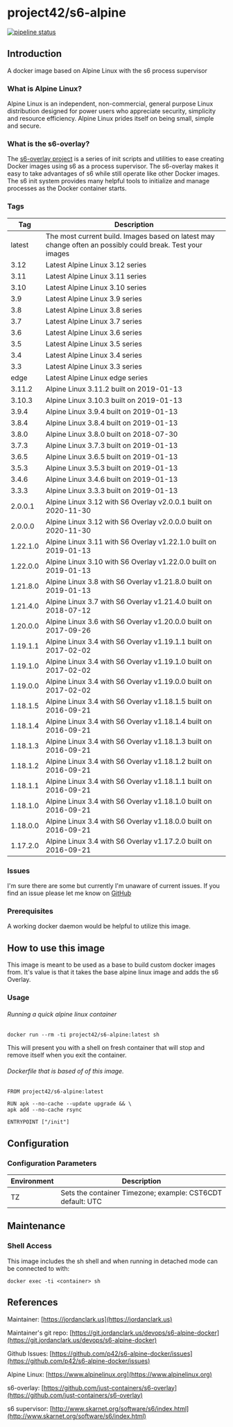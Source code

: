# project42/s6-alpine

[![pipeline status](https://git.jordanclark.us/devops/s6-alpine-docker/badges/master/pipeline.svg)](https://git.jordanclark.us/devops/s6-alpine-docker/commits/master)

## Introduction
A docker image based on Alpine Linux with the s6 process supervisor

### What is Alpine Linux?
Alpine Linux is an independent, non-commercial, general purpose Linux distribution designed for power users who appreciate security, simplicity and resource efficiency. Alpine Linux prides itself on being small, simple and secure.

### What is the s6-overlay?
The [s6-overlay project](https://github.com/just-containers/s6-overlay) is a series of init scripts and utilities to ease creating Docker images using s6 as a process supervisor.  The s6-overlay makes it easy to take advantages of s6 while still operate like other Docker images.  The s6 init system provides many helpful tools to initialize and manage processes as the Docker container starts.

### Tags

| Tag | Description |
|---|---|
| latest | The most current build.  Images based on latest may change often an possibly could break.  Test your images |
| 3.12 | Latest Alpine Linux 3.12 series |
| 3.11 | Latest Alpine Linux 3.11 series |
| 3.10 | Latest Alpine Linux 3.10 series |
| 3.9 | Latest Alpine Linux 3.9 series |
| 3.8 | Latest Alpine Linux 3.8 series |
| 3.7 | Latest Alpine Linux 3.7 series |
| 3.6 | Latest Alpine Linux 3.6 series |
| 3.5 | Latest Alpine Linux 3.5 series |
| 3.4 | Latest Alpine Linux 3.4 series |
| 3.3 | Latest Alpine Linux 3.3 series |
| edge | Latest Alpine Linux edge series |
| 3.11.2 | Alpine Linux 3.11.2 built on 2019-01-13 |
| 3.10.3 | Alpine Linux 3.10.3 built on 2019-01-13 |
| 3.9.4 | Alpine Linux 3.9.4 built on 2019-01-13 |
| 3.8.4 | Alpine Linux 3.8.4 built on 2019-01-13 |
| 3.8.0 | Alpine Linux 3.8.0 built on 2018-07-30 |
| 3.7.3 | Alpine Linux 3.7.3 built on 2019-01-13 |
| 3.6.5 | Alpine Linux 3.6.5 built on 2019-01-13 |
| 3.5.3 | Alpine Linux 3.5.3 built on 2019-01-13 |
| 3.4.6 | Alpine Linux 3.4.6 built on 2019-01-13 |
| 3.3.3 | Alpine Linux 3.3.3 built on 2019-01-13 |
| 2.0.0.1 | Alpine Linux 3.12 with S6 Overlay v2.0.0.1 built on 2020-11-30 |
| 2.0.0.0 | Alpine Linux 3.12 with S6 Overlay v2.0.0.0 built on 2020-11-30 |
| 1.22.1.0 | Alpine Linux 3.11 with S6 Overlay v1.22.1.0 built on 2019-01-13 |
| 1.22.0.0 | Alpine Linux 3.10 with S6 Overlay v1.22.0.0 built on 2019-01-13 |
| 1.21.8.0 | Alpine Linux 3.8 with S6 Overlay v1.21.8.0 built on 2019-01-13 |
| 1.21.4.0 | Alpine Linux 3.7 with S6 Overlay v1.21.4.0 built on 2018-07-12 |
| 1.20.0.0 | Alpine Linux 3.6 with S6 Overlay v1.20.0.0 built on 2017-09-26 |
| 1.19.1.1 | Alpine Linux 3.4 with S6 Overlay v1.19.1.1 built on 2017-02-02 |
| 1.19.1.0 | Alpine Linux 3.4 with S6 Overlay v1.19.1.0 built on 2017-02-02 |
| 1.19.0.0 | Alpine Linux 3.4 with S6 Overlay v1.19.0.0 built on 2017-02-02 |
| 1.18.1.5 | Alpine Linux 3.4 with S6 Overlay v1.18.1.5 built on 2016-09-21 |
| 1.18.1.4 | Alpine Linux 3.4 with S6 Overlay v1.18.1.4 built on 2016-09-21 |
| 1.18.1.3 | Alpine Linux 3.4 with S6 Overlay v1.18.1.3 built on 2016-09-21 |
| 1.18.1.2 | Alpine Linux 3.4 with S6 Overlay v1.18.1.2 built on 2016-09-21 |
| 1.18.1.1 | Alpine Linux 3.4 with S6 Overlay v1.18.1.1 built on 2016-09-21 |
| 1.18.1.0 | Alpine Linux 3.4 with S6 Overlay v1.18.1.0 built on 2016-09-21 |
| 1.18.0.0 | Alpine Linux 3.4 with S6 Overlay v1.18.0.0 built on 2016-09-21 |
| 1.17.2.0 | Alpine Linux 3.4 with S6 Overlay v1.17.2.0 built on 2016-09-21 |

### Issues

I'm sure there are some but currently I'm unaware of current issues.  If you find an issue please let me know on [GitHub](https://github.com/p42/s6-alpine-docker/issues)

### Prerequisites

A working docker daemon would be helpful to utilize this image.

## How to use this image

This image is meant to be used as a base to build custom docker images from.  It's value is that it takes the base alpine linux image and adds the s6 Overlay.

### Usage

###### Running a quick alpine linux container

~~~
docker run --rm -ti project42/s6-alpine:latest sh
~~~

This will present you with a shell on fresh container that will stop and remove itself when you exit the container.

###### Dockerfile that is based of of this image.

~~~
FROM project42/s6-alpine:latest

RUN apk --no-cache --update upgrade && \
apk add --no-cache rsync

ENTRYPOINT ["/init"]
~~~

## Configuration

### Configuration Parameters
| Environment | Description |
| --- | --- |
| TZ | Sets the container Timezone; example: CST6CDT default: UTC |  

## Maintenance

### Shell Access

This image includes the sh shell and when running in detached mode can be connected to with:

~~~
docker exec -ti <container> sh
~~~


## References

Maintainer: [https://jordanclark.us](https://jordanclark.us)

Maintainer's git repo: [https://git.jordanclark.us/devops/s6-alpine-docker](https://git.jordanclark.us/devops/s6-alpine-docker)

Github Issues: [https://github.com/p42/s6-alpine-docker/issues](https://github.com/p42/s6-alpine-docker/issues)

Alpine Linux: [https://www.alpinelinux.org](https://www.alpinelinux.org)

s6-overlay: [https://github.com/just-containers/s6-overlay](https://github.com/just-containers/s6-overlay)

s6 supervisor: [http://www.skarnet.org/software/s6/index.html](http://www.skarnet.org/software/s6/index.html)
